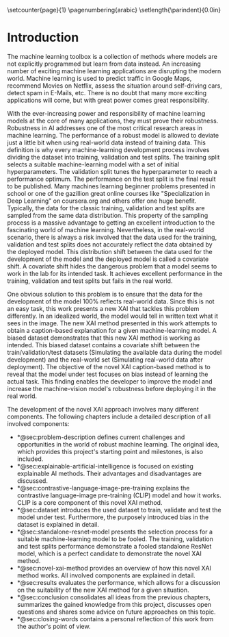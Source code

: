 \setcounter{page}{1}
\pagenumbering{arabic}
\setlength{\parindent}{0.0in}

# Introduction
<!--- What is machine learning? How does it impact the world? -->
The machine learning toolbox is a collection of methods where models are not explicitly programmed but learn from data instead. An increasing number of exciting machine learning applications are disrupting the modern world. Machine learning is used to predict traffic in Google Maps, recommend Movies on Netflix, assess the situation around self-driving cars, detect spam in E-Mails, etc. There is no doubt that many more exciting applications will come, but with great power comes great responsibility.

<!--- What is the problem? -->
<!-- Robustness: https://vectorinstitute.ai/2022/03/29/machine-learning-robustness-new-challenges-and-approaches/ -->
<!-- "Robustness" refers to a model's ability to resist being fooled. -->
With the ever-increasing power and responsibility of machine learning models at the core of many applications, they must prove their robustness. Robustness in AI addresses one of the most critical research areas in machine learning. The performance of a robust model is allowed to deviate just a little bit when using real-world data instead of training data. This definition is why every machine-learning development process involves dividing the dataset into training, validation and test splits. The training split selects a suitable machine-learning model with a set of initial hyperparameters. The validation split tunes the hyperparameter to reach a performance optimum. The performance on the test split is the final result to be published. Many machines learning beginner problems presented in school or one of the gazillion great online courses like "Specialization in Deep Learning" on coursera.org and others offer one huge benefit. Typically, the data for the classic training, validation and test splits are sampled from the same data distribution. This property of the sampling process is a massive advantage to getting an excellent introduction to the fascinating world of machine learning. Nevertheless, in the real-world scenario, there is always a risk involved that the data used for the training, validation and test splits does not accurately reflect the data obtained by the deployed model. This distribution shift between the data used for the development of the model and the deployed model is called a covariate shift. A covariate shift hides the dangerous problem that a model seems to work in the lab for its intended task. It achieves excellent performance in the training, validation and test splits but fails in the real world.

<!--- What is our solution approach? -->
<!--- Describe the idea -->
One obvious solution to this problem is to ensure that the data for the development of the model 100% reflects real-world data. Since this is not an easy task, this work presents a new XAI that tackles this problem differently. In an idealized world, the model would tell in written text what it sees in the image. The new XAI method presented in this work attempts to obtain a caption-based explanation for a given machine-learning model. A biased dataset demonstrates that this new XAI method is working as intended. This biased dataset contains a covariate shift between the train/validation/test datasets (Simulating the available data during the model development) and the real-world set (Simulating real-world data after deployment). The objective of the novel XAI caption-based method is to reveal that the model under test focuses on bias instead of learning the actual task. This finding enables the developer to improve the model and increase the machine-vision model's robustness before deploying it in the real world.

<!--- Overview chapters -->
The development of the novel XAI approach involves many different components. The following chapters include a detailed description of all involved components:

- \*@sec:problem-description defines current challenges and opportunities in the world of robust machine learning. The original idea, which provides this project's starting point and milestones, is also included.
- \*@sec:explainable-artificial-intelligence is focused on existing explainable AI methods. Their advantages and disadvantages are discussed.
- \*@sec:contrastive-language-image-pre-training explains the contrastive language-image pre-training (CLIP) model and how it works. CLIP is a core component of this novel XAI method.
- \*@sec:dataset introduces the used dataset to train, validate and test the model under test. Furthermore, the purposely introduced bias in the dataset is explained in detail. 
- \*@sec:standalone-resnet-model presents the selection process for a suitable machine-learning model to be fooled. The training, validation and test splits performance demonstrate a fooled standalone ResNet model, which is a perfect candidate to demonstrate the novel XAI method.
- \*@sec:novel-xai-method provides an overview of how this novel XAI method works. All involved components are explained in detail.
- \*@sec:results evaluates the performance, which allows for a discussion on the suitability of the new XAI method for a given situation.
- \*@sec:conclusion consolidates all ideas from the previous chapters, summarizes the gained knowledge from this project, discusses open questions and shares some advice on future approaches on this topic.
- \*@sec:closing-words contains a personal reflection of this work from the author's point of view.
